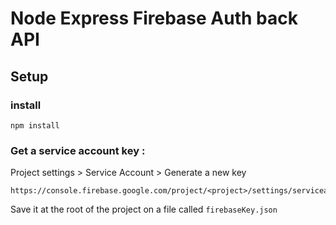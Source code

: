 # Node Express Firebase Auth back API 


## Setup 

### install 

```
npm install 
```


### Get a service account key : 




Project settings > Service Account > Generate a new key

```
https://console.firebase.google.com/project/<project>/settings/serviceaccounts/adminsdk
```

Save it at the root of the project on a file called ``` firebaseKey.json ```

